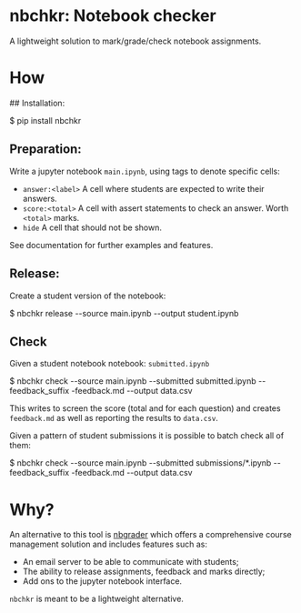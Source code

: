# nbchkr: Notebook checker

A lightweight solution to mark/grade/check notebook assignments.

# How

## Installation:

$ pip install nbchkr

## Preparation:

Write a jupyter notebook `main.ipynb`, using tags to denote specific cells:

- `answer:<label>` A cell where students are expected to write their answers.
- `score:<total>` A cell with assert statements to check an answer. Worth
  `<total>` marks.
- `hide` A cell that should not be shown.

See documentation for further examples and features.

## Release:

Create a student version of the notebook:

$ nbchkr release --source main.ipynb --output student.ipynb

## Check

Given a student notebook notebook: `submitted.ipynb`

$ nbchkr check --source main.ipynb --submitted submitted.ipynb --feedback_suffix -feedback.md --output data.csv

This writes to screen the score (total and for each question) and creates
`feedback.md` as well as reporting the results to `data.csv`.

Given a pattern of student submissions it is possible to batch
check all of them:

$ nbchkr check --source main.ipynb --submitted submissions/*.ipynb --feedback_suffix -feedback.md --output data.csv

# Why?

An alternative to this tool is
[nbgrader](https://nbgrader.readthedocs.io/en/stable/) which offers a
comprehensive course management solution and includes features such as:

- An email server to be able to communicate with students;
- The ability to release assignments, feedback and marks directly;
- Add ons to the jupyter notebook interface.

`nbchkr` is meant to be a lightweight alternative.
